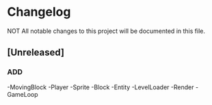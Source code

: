 # Changelog

NOT All notable changes to this project will be documented in this file.

## [Unreleased]

### ADD
-MovingBlock
-Player
-Sprite
-Block
-Entity
-LevelLoader
-Render
-GameLoop

